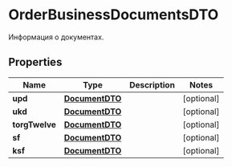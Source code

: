 

# OrderBusinessDocumentsDTO

Информация о документах. 

## Properties

| Name | Type | Description | Notes |
|------------ | ------------- | ------------- | -------------|
|**upd** | [**DocumentDTO**](DocumentDTO.md) |  |  [optional] |
|**ukd** | [**DocumentDTO**](DocumentDTO.md) |  |  [optional] |
|**torgTwelve** | [**DocumentDTO**](DocumentDTO.md) |  |  [optional] |
|**sf** | [**DocumentDTO**](DocumentDTO.md) |  |  [optional] |
|**ksf** | [**DocumentDTO**](DocumentDTO.md) |  |  [optional] |



